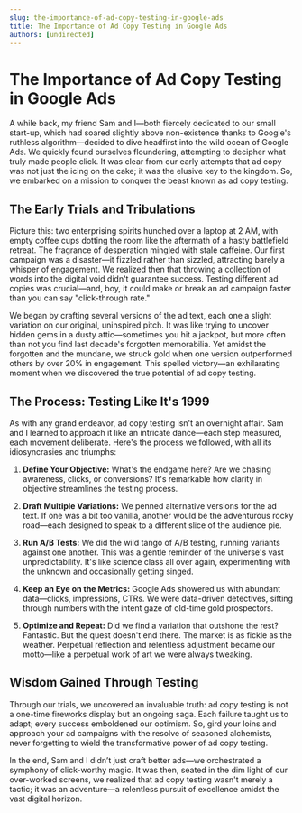 ```yaml
---
slug: the-importance-of-ad-copy-testing-in-google-ads
title: The Importance of Ad Copy Testing in Google Ads
authors: [undirected]
---
```


# The Importance of Ad Copy Testing in Google Ads

A while back, my friend Sam and I—both fiercely dedicated to our small start-up, which had soared slightly above non-existence thanks to Google's ruthless algorithm—decided to dive headfirst into the wild ocean of Google Ads. We quickly found ourselves floundering, attempting to decipher what truly made people click. It was clear from our early attempts that ad copy was not just the icing on the cake; it was the elusive key to the kingdom. So, we embarked on a mission to conquer the beast known as ad copy testing.

## The Early Trials and Tribulations

Picture this: two enterprising spirits hunched over a laptop at 2 AM, with empty coffee cups dotting the room like the aftermath of a hasty battlefield retreat. The fragrance of desperation mingled with stale caffeine. Our first campaign was a disaster—it fizzled rather than sizzled, attracting barely a whisper of engagement. We realized then that throwing a collection of words into the digital void didn't guarantee success. Testing different ad copies was crucial—and, boy, it could make or break an ad campaign faster than you can say "click-through rate."

We began by crafting several versions of the ad text, each one a slight variation on our original, uninspired pitch. It was like trying to uncover hidden gems in a dusty attic—sometimes you hit a jackpot, but more often than not you find last decade's forgotten memorabilia. Yet amidst the forgotten and the mundane, we struck gold when one version outperformed others by over 20% in engagement. This spelled victory—an exhilarating moment when we discovered the true potential of ad copy testing.

## The Process: Testing Like It's 1999

As with any grand endeavor, ad copy testing isn't an overnight affair. Sam and I learned to approach it like an intricate dance—each step measured, each movement deliberate. Here's the process we followed, with all its idiosyncrasies and triumphs:

1. **Define Your Objective:** What's the endgame here? Are we chasing awareness, clicks, or conversions? It's remarkable how clarity in objective streamlines the testing process. 
   
2. **Draft Multiple Variations:** We penned alternative versions for the ad text. If one was a bit too vanilla, another would be the adventurous rocky road—each designed to speak to a different slice of the audience pie.

3. **Run A/B Tests:** We did the wild tango of A/B testing, running variants against one another. This was a gentle reminder of the universe's vast unpredictability. It's like science class all over again, experimenting with the unknown and occasionally getting singed.

4. **Keep an Eye on the Metrics:** Google Ads showered us with abundant data—clicks, impressions, CTRs. We were data-driven detectives, sifting through numbers with the intent gaze of old-time gold prospectors.

5. **Optimize and Repeat:** Did we find a variation that outshone the rest? Fantastic. But the quest doesn't end there. The market is as fickle as the weather. Perpetual reflection and relentless adjustment became our motto—like a perpetual work of art we were always tweaking.

## Wisdom Gained Through Testing

Through our trials, we uncovered an invaluable truth: ad copy testing is not a one-time fireworks display but an ongoing saga. Each failure taught us to adapt; every success emboldened our optimism. So, gird your loins and approach your ad campaigns with the resolve of seasoned alchemists, never forgetting to wield the transformative power of ad copy testing.

In the end, Sam and I didn’t just craft better ads—we orchestrated a symphony of click-worthy magic. It was then, seated in the dim light of our over-worked screens, we realized that ad copy testing wasn't merely a tactic; it was an adventure—a relentless pursuit of excellence amidst the vast digital horizon.